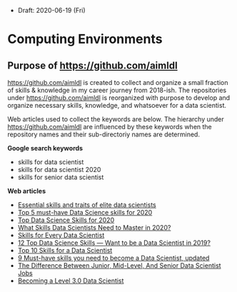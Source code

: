 * Draft: 2020-06-19 (Fri)

# Computing Environments


## Purpose of https://github.com/aimldl

https://github.com/aimldl is created to collect and organize a small fraction of skills & knowledge in my career journey from 2018-ish. The repositories under https://github.com/aimldl is reorganized with purpose to develop and organize necessary skills, knowledge, and whatsoever for a data scientist.

Web articles used to collect the keywords are below. The hierarchy under https://github.com/aimldl are influenced by these keywords when the repository names and their sub-directoriy names are determined. 

**Google search keywords**

* skills for data scientist
* skills for data scientist 2020
* skills for senior data scientist

**Web articles**

* [Essential skills and traits of elite data scientists](https://www.cio.com/article/3263790/the-essential-skills-and-traits-of-an-expert-data-scientist.html)
* [Top 5 must-have Data Science skills for 2020](https://www.kdnuggets.com/2020/01/top-5-data-science-skills-2020.html)
* [Top Data Science Skills for 2020](https://medium.com/@ODSC/top-data-science-skills-for-2020-34c2a9d2fc25)
* [What Skills Data Scientists Need to Master in 2020?](https://www.analyticsinsight.net/skills-data-scientists-need-to-master-in-2020/)
* [Skills for Every Data Scientist](https://www.mastersindatascience.org/data-scientist-skills/)
* [12 Top Data Science Skills — Want to be a Data Scientist in 2019?](https://medium.com/@rinu.gour123/12-top-data-science-skills-want-to-be-a-data-scientist-in-2019-c14300dac257)
* [Top 10 Skills for a Data Scientist](https://towardsdatascience.com/top-10-skills-for-a-data-scientist-in-2020-2b8e6122a742)
* [9 Must-have skills you need to become a Data Scientist, updated](https://www.kdnuggets.com/2018/05/simplilearn-9-must-have-skills-data-scientist.html)
* [The Difference Between Junior, Mid-Level, And Senior Data Scientist Jobs](https://www.datascienceweekly.org/articles/the-difference-between-junior-mid-level-and-senior-data-scientist-jobs)
* [Becoming a Level 3.0 Data Scientist](https://towardsdatascience.com/becoming-a-level-3-0-data-scientist-52641ff73cb3)




